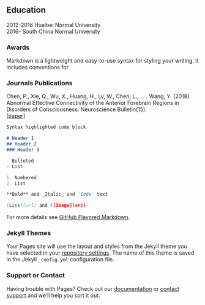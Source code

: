 ## Education

2012-2016 Huaibei Normal University  
2016-     South China Normal University

### Awards

Markdown is a lightweight and easy-to-use syntax for styling your writing. It includes conventions for

### Journals Publications

Chen, P., Xie, Q., Wu, X., Huang, H., Lv, W., Chen, L., . . . Wang, Y. (2018). Abnormal Effective Connectivity of the Anterior Forebrain Regions in Disorders of Consciousness. Neuroscience Bulletin(15).   
[[paper]](https://link.springer.com/article/10.1007/s12264-018-0250-6)

```markdown
Syntax highlighted code block

# Header 1
## Header 2
### Header 3

- Bulleted
- List

1. Numbered
2. List

**Bold** and _Italic_ and `Code` text

[Link](url) and ![Image](src)
```

For more details see [GitHub Flavored Markdown](https://guides.github.com/features/mastering-markdown/).

### Jekyll Themes

Your Pages site will use the layout and styles from the Jekyll theme you have selected in your [repository settings](https://github.com/PingChen1994/pingchen.github.io/settings). The name of this theme is saved in the Jekyll `_config.yml` configuration file.

### Support or Contact

Having trouble with Pages? Check out our [documentation](https://help.github.com/categories/github-pages-basics/) or [contact support](https://github.com/contact) and we’ll help you sort it out.

